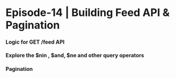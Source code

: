 # Episode-14 | Building Feed API & Pagination

#### Logic for GET /feed API

#### Explore the $nin , $and, $ne and other query operators

#### Pagination
